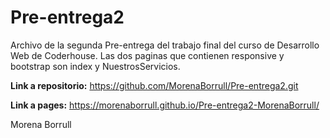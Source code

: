 # Pre-entrega2

Archivo de la segunda Pre-entrega del trabajo final del curso de Desarrollo Web de Coderhouse. Las dos paginas que contienen responsive y bootstrap son index y NuestrosServicios.

**Link a repositorio:** https://github.com/MorenaBorrull/Pre-entrega2.git

**Link a pages:** https://morenaborrull.github.io/Pre-entrega2-MorenaBorrull/

Morena Borrull
